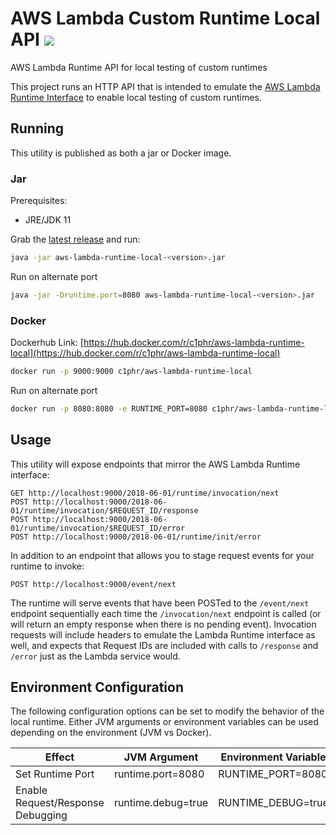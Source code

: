 # AWS Lambda Custom Runtime Local API [ ![](https://img.shields.io/circleci/project/github/rdbatch02/lambda-runtime-kotlin-native/master.svg?style=flat) ](https://circleci.com/gh/rdbatch02/aws-lambda-runtime-local)
AWS Lambda Runtime API for local testing of custom runtimes

This project runs an HTTP API that is intended to emulate the [AWS Lambda Runtime Interface](https://docs.aws.amazon.com/lambda/latest/dg/runtimes-api.html) to enable local testing of custom runtimes.

## Running

This utility is published as both a jar or Docker image.

### Jar
Prerequisites:
* JRE/JDK 11

Grab the [latest release](https://github.com/rdbatch02/aws-lambda-runtime-local/releases) and run:
 
 ```bash
 java -jar aws-lambda-runtime-local-<version>.jar
```

Run on alternate port

 ```bash
 java -jar -Druntime.port=8080 aws-lambda-runtime-local-<version>.jar
```
 
 ### Docker
 Dockerhub Link: [https://hub.docker.com/r/c1phr/aws-lambda-runtime-local](https://hub.docker.com/r/c1phr/aws-lambda-runtime-local)
 
 ```bash
docker run -p 9000:9000 c1phr/aws-lambda-runtime-local
```

Run on alternate port

```bash
docker run -p 8080:8080 -e RUNTIME_PORT=8080 c1phr/aws-lambda-runtime-local
```

## Usage

This utility will expose endpoints that mirror the AWS Lambda Runtime interface:

```text
GET http://localhost:9000/2018-06-01/runtime/invocation/next
POST http://localhost:9000/2018-06-01/runtime/invocation/$REQUEST_ID/response
POST http://localhost:9000/2018-06-01/runtime/invocation/$REQUEST_ID/error
POST http://localhost:9000/2018-06-01/runtime/init/error
```

In addition to an endpoint that allows you to stage request events for your runtime to invoke:

```text
POST http://localhost:9000/event/next
```

The runtime will serve events that have been POSTed to the `/event/next` endpoint sequentially each time the `/invocation/next` endpoint is called (or will return an empty response when there is no pending event). 
Invocation requests will include headers to emulate the Lambda Runtime interface as well, and expects that Request IDs are included with calls to `/response` and `/error` just as the Lambda service would.

## Environment Configuration

The following configuration options can be set to modify the behavior of the local runtime. Either JVM arguments or environment variables can be used depending on the environment (JVM vs Docker).

| Effect                            | JVM Argument       | Environment Variable |
|-----------------------------------|--------------------|----------------------|
| Set Runtime Port                  | runtime.port=8080  | RUNTIME_PORT=8080    |
| Enable Request/Response Debugging | runtime.debug=true | RUNTIME_DEBUG=true   |

